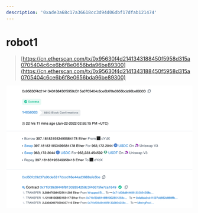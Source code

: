 ```yaml
---
description: '0xade3a68c17a36618cc3d94d06dbf17dfab121474'
---
```


# robot1

> [https://cn.etherscan.com/tx/0x95630f4d2141343188450f5958d315a0705404c6ce6b6f8e0656bda96be89300](https://cn.etherscan.com/tx/0x95630f4d2141343188450f5958d315a0705404c6ce6b6f8e0656bda96be89300)

![](../../.gitbook/assets/image.png)
